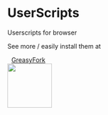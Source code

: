 # UserScripts
Userscripts for browser

See more / easily install them at

<a href="https://greasyfork.org/ru/users/303426"  target="_blank">
   <p class="name" style="margin-bottom: 0px; margin-left: 9px;">GreasyFork</p>
 <img src="https://greasyfork.org/vite/assets/blacklogo96-e0c2c761.png" alt="" width="100">
</a>
